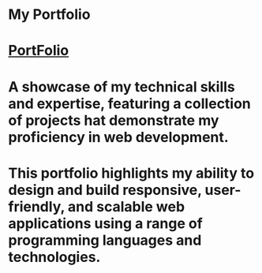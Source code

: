 # My Portfolio

# [PortFolio](https://ni-25git.github.io/)

# A showcase of my technical skills and expertise, featuring a collection of projects hat demonstrate my proficiency in web development.
#  This portfolio highlights my ability to design and build responsive, user-friendly, and scalable web applications using a range of programming languages and technologies.
